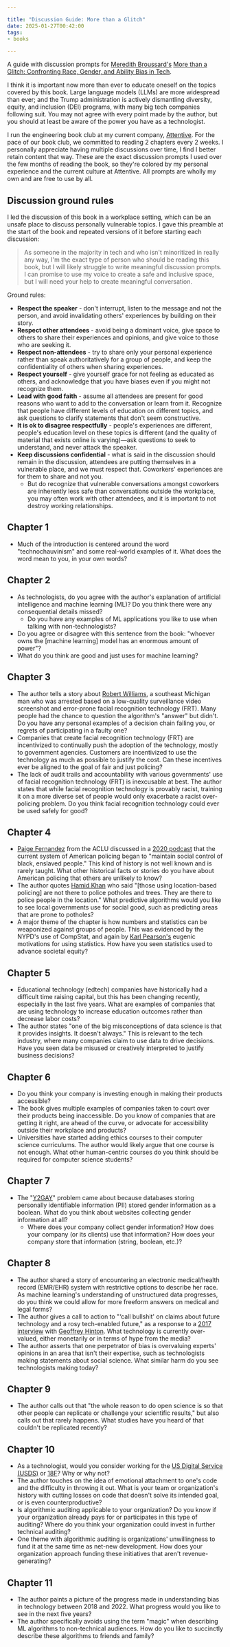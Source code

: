 ```yaml
---

title: "Discussion Guide: More than a Glitch"
date: 2025-01-27T00:42:00
tags:
- books

---
```


A guide with discussion prompts for [Meredith Broussard's](https://meredithbroussard.com/) [More than a Glitch: Confronting Race, Gender, and Ability Bias in Tech](https://mitpress.mit.edu/9780262548328/more-than-a-glitch/).

I think it is important now more than ever to educate oneself on the topics covered by this book. Large language models (LLMs) are more widespread than ever; and the Trump administration is actively dismantling diversity, equity, and inclusion (DEI) programs, with many big tech companies following suit. You may not agree with every point made by the author, but you should at least be aware of the power you have as a technologist.

I run the engineering book club at my current company, [Attentive](https://www.attentive.com/). For the pace of our book club, we committed to reading 2 chapters every 2 weeks. I personally appreciate having multiple discussions over time, I find I better retain content that way. These are the exact discussion prompts I used over the few months of reading the book, so they're colored by my personal experience and the current culture at Attentive. All prompts are wholly my own and are free to use by all.

## Discussion ground rules

I led the discussion of this book in a workplace setting, which can be an unsafe place to discuss personally vulnerable topics. I gave this preamble at the start of the book and repeated versions of it before starting each discussion:

> As someone in the majority in tech and who isn't minoritized in really any way, I'm the exact type of person who should be reading this book, but I will likely struggle to write meaningful discussion prompts. I can promise to use my voice to create a safe and inclusive space, but I will need your help to create meaningful conversation.

Ground rules:

- **Respect the speaker** - don't interrupt, listen to the message and not the person, and avoid invalidating others' experiences by building on their story.
- **Respect other attendees** - avoid being a dominant voice, give space to others to share their experiences and opinions, and give voice to those who are seeking it.
- **Respect non-attendees** - try to share only your personal experience rather than speak authoritatively for a group of people, and keep the confidentiality of others when sharing experiences.
- **Respect yourself** - give yourself grace for not feeling as educated as others, and acknowledge that you have biases even if you might not recognize them.
- **Lead with good faith** - assume all attendees are present for good reasons who want to add to the conversation or learn from it. Recognize that people have different levels of education on different topics, and ask questions to clarify statements that don't seem constructive.
- **It is ok to disagree respectfully** - people's experiences are different, people's education level on these topics is different (and the quality of material that exists online is varying)—ask questions to seek to understand, and never attack the speaker.
- **Keep discussions confidential** - what is said in the discussion should remain in the discussion, attendees are putting themselves in a vulnerable place, and we must respect that. Coworkers' experiences are for them to share and not you.
  - But do recognize that vulnerable conversations amongst coworkers are inherently less safe than conversations outside the workplace, you may often work with other attendees, and it is important to not destroy working relationships.

## Chapter 1

- Much of the introduction is centered around the word "technochauvinism" and some real-world examples of it. What does the word mean to you, in your own words?

## Chapter 2

- As technologists, do you agree with the author's explanation of artificial intelligence and machine learning (ML)? Do you think there were any consequential details missed?
  - Do you have any examples of ML applications you like to use when talking with non-technologists?
- Do you agree or disagree with this sentence from the book: "whoever owns the [machine learning] model has an enormous amount of power"?
- What do you think are good and just uses for machine learning?

## Chapter 3

- The author tells a story about [Robert Williams](https://www.aclumich.org/en/press-releases/farmington-hills-father-sues-detroit-police-department-wrongful-arrest-based-faulty), a southeast Michigan man who was arrested based on a low-quality surveillance video screenshot and error-prone facial recognition technology (FRT). Many people had the chance to question the algorithm's "answer" but didn't. Do you have any personal examples of a decision chain failing you, or regrets of participating in a faulty one?
- Companies that create facial recognition technology (FRT) are incentivized to continually push the adoption of the technology, mostly to government agencies. Customers are incentivized to use the technology as much as possible to justify the cost. Can these incentives ever be aligned to the goal of fair and just policing?
- The lack of audit trails and accountability with various governments' use of facial recognition technology (FRT) is inexcusable at best. The author states that while facial recognition technology is provably racist, training it on a more diverse set of people would only exacerbate a racist over-policing problem. Do you think facial recognition technology could ever be used safely for good?

## Chapter 4

- [Paige Fernandez](https://www.aclu.org/bio/paige-fernandez) from the ACLU discussed in a [2020 podcast](https://www.aclu.org/podcast/why-it-so-hard-hold-police-accountable-ep-102) that the current system of American policing began to "maintain social control of black, enslaved people." This kind of history is not well known and is rarely taught. What other historical facts or stories do you have about American policing that others are unlikely to know?
- The author quotes [Hamid Khan](https://unequalcities.org/hamid-khan/) who said "[those using location-based policing] are not there to police potholes and trees. They are there to police people in the location." What predictive algorithms would you like to see local governments use for social good, such as predicting areas that are prone to potholes?
- A major theme of the chapter is how numbers and statistics can be weaponized against groups of people. This was evidenced by the NYPD's use of CompStat, and again by [Karl Pearson's](https://en.wikipedia.org/wiki/Karl_Pearson) eugenic motivations for using statistics. How have you seen statistics used to advance societal equity?

## Chapter 5

- Educational technology (edtech) companies have historically had a difficult time raising capital, but this has been changing recently, especially in the last five years. What are examples of companies that are using technology to increase education outcomes rather than decrease labor costs?
- The author states "one of the big misconceptions of data science is that it provides insights. It doesn't always." This is relevant to the tech industry, where many companies claim to use data to drive decisions. Have you seen data be misused or creatively interpreted to justify business decisions?

## Chapter 6

- Do you think your company is investing enough in making their products accessible?
- The book gives multiple examples of companies taken to court over their products being inaccessible. Do you know of companies that are getting it right, are ahead of the curve, or advocate for accessibility outside their workplace and products?
- Universities have started adding ethics courses to their computer science curriculums. The author would likely argue that one course is not enough. What other human-centric courses do you think should be required for computer science students?

## Chapter 7

- The "[Y2GAY](https://qntm.org/gay)" problem came about because databases storing personally identifiable information (PII) stored gender information as a boolean. What do you think about websites collecting gender information at all?
  - Where does your company collect gender information? How does your company (or its clients) use that information? How does your company store that information (string, boolean, etc.)?

## Chapter 8

- The author shared a story of encountering an electronic medical/health record (EMR/EHR) system with restrictive options to describe her race. As machine learning's understanding of unstructured data progresses, do you think we could allow for more freeform answers on medical and legal forms?
- The author gives a call to action to "‘call bullshit' on claims about future technology and a rosy tech-enabled future," as a response to a [2017 interview](https://www.newyorker.com/magazine/2017/04/03/ai-versus-md) with [Geoffrey Hinton](https://en.wikipedia.org/wiki/Geoffrey_Hinton). What technology is currently over-valued, either monetarily or in terms of hype from the media?
- The author asserts that one perpetrator of bias is overvaluing experts' opinions in an area that isn't their expertise, such as technologists making statements about social science. What similar harm do you see technologists making today?

## Chapter 9

- The author calls out that "the whole reason to do open science is so that other people can replicate or challenge your scientific results," but also calls out that rarely happens. What studies have you heard of that couldn't be replicated recently?

## Chapter 10

- As a technologist, would you consider working for the [US Digital Service (USDS)](https://www.usds.gov/) or [18F](https://18f.gsa.gov/ "https://18f.gsa.gov/")? Why or why not?
- The author touches on the idea of emotional attachment to one's code and the difficulty in throwing it out. What is your team or organization's history with cutting losses on code that doesn't solve its intended goal, or is even counterproductive?
- Is algorithmic auditing applicable to your organization? Do you know if your organization already pays for or participates in this type of auditing? Where do you think your organization could invest in further technical auditing?
- One theme with algorithmic auditing is organizations' unwillingness to fund it at the same time as net-new development. How does your organization approach funding these initiatives that aren't revenue-generating?

## Chapter 11

- The author paints a picture of the progress made in understanding bias in technology between 2018 and 2022. What progress would you like to see in the next five years?
- The author specifically avoids using the term "magic" when describing ML algorithms to non-technical audiences. How do you like to succinctly describe these algorithms to friends and family?
